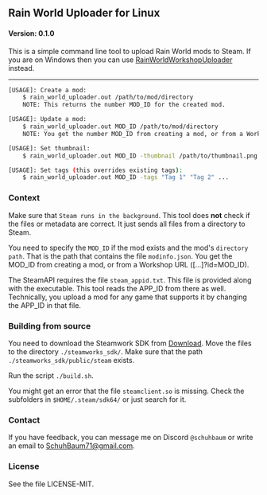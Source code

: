 ## Rain World Uploader for Linux
#### Version: 0.1.0

This is a simple command line tool to upload Rain World mods to Steam.
If you are on Windows then you can use [RainWorldWorkshopUploader](https://github.com/MatheusVigaro/RainWorldWorkshopUploader) instead.

***

```bash
[USAGE]: Create a mod:
    $ rain_world_uploader.out /path/to/mod/directory
    NOTE: This returns the number MOD_ID for the created mod.
```

```bash
[USAGE]: Update a mod:
    $ rain_world_uploader.out MOD_ID /path/to/mod/directory
    NOTE: You get the number MOD_ID from creating a mod, or from a Workshop URL ([...]?id=MOD_ID).
```

```bash
[USAGE]: Set thumbnail:
    $ rain_world_uploader.out MOD_ID -thumbnail /path/to/thumbnail.png
```

```bash        
[USAGE]: Set tags (this overrides existing tags):
    $ rain_world_uploader.out MOD_ID -tags "Tag 1" "Tag 2" ...
```

### Context

Make sure that `Steam runs in the background`.
This tool does **not** check if the files or metadata are correct.
It just sends all files from a directory to Steam.

You need to specify the `MOD_ID` if the mod exists and the mod's `directory path`.
That is the path that contains the file `modinfo.json`.
You get the MOD\_ID from creating a mod, or from a Workshop URL ([...]?id=MOD\_ID).
 
The SteamAPI requires the file `steam_appid.txt`.
This file is provided along with the executable.
This tool reads the APP\_ID from there as well.
Technically, you upload a mod for any game that supports it by changing the APP\_ID in that file.

### Building from source
You need to download the Steamwork SDK from [Download](https://partner.steamgames.com/downloads/list).
Move the files to the directory `./steamworks_sdk/`.
Make sure that the path `./steamworks_sdk/public/steam` exists.

Run the script `./build.sh`.

You might get an error that the file `steamclient.so` is missing. Check the subfolders in `$HOME/.steam/sdk64/` or just search for it.

### Contact
If you have feedback, you can message me on Discord `@schuhbaum` or write an email to SchuhBaum71@gmail.com.

### License
See the file LICENSE-MIT.
